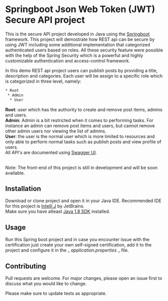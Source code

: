 # Springboot Json Web Token (JWT) Secure API project
This is the secure API project developed in Java using the [Springboot](https://spring.io/projects/spring-boot) framework. This project will demostrate how REST api can be secure by using JWT including some additional implementation that categorized authenticated users based on roles. All these security feature were possible with the help of the Spring Security which is a powerful and highly customizable authentication and access-control framework.

In this demo REST api project users can publish posts by providing a title, description and categories. Each user will be assign to a specific role which is categorized in three level, namely:
```bash
* Root
 * Admin
  * User
```
**Root**: user which has the authority to create and remove post items, admins and users.<br/>
**Admin**: Admin is a bit restricted when it comes to performing tasks. For instance an admin can remove post items and users, but cannot remove other admin users nor viewing the list of admins.<br/>
**User**: the user is the normal user which is more limited to resources and only able to perform normal tasks such as publish posts and view profile of users.<br/>
All API's are documented using [Swagger UI](https://swagger.io/tools/swagger-ui/).<br/><br/>

Note: The front-end of this project is still in development and will be soon available.


## Installation

Download or clone project and open it in your Java IDE. Recommended IDE for this project is [Intelli J](https://www.jetbrains.com/idea/) by JetBrains.<br/>
Make sure you have atleast [Java 1.8 SDK](https://www.oracle.com/technetwork/java/javase/downloads/jdk8-downloads-2133151.html) installed.

## Usage

Run this Spring boot project and in case you encounter issue with the certification just create your own self-signed certification, add it to the project and configure it in the _ _application.properties_ _ file.

## Contributing
Pull requests are welcome. For major changes, please open an issue first to discuss what you would like to change.

Please make sure to update tests as appropriate.
